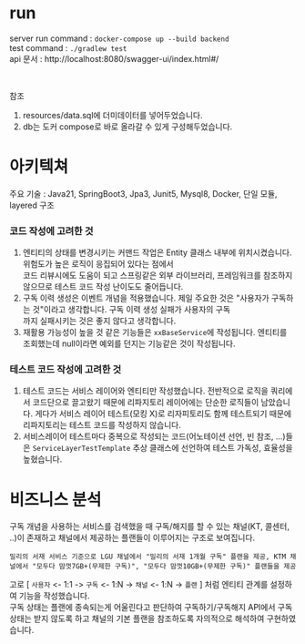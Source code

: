 # run
server run command : `docker-compose up --build backend` </br>
test command : `./gradlew test` </br>
api 문서 : http://localhost:8080/swagger-ui/index.html#/

<br>

참조 
1. resources/data.sql에 더미데이터를 넣어두었습니다.
2. db는 도커 compose로 바로 올라갈 수 있게 구성해두었습니다.

# 아키텍쳐
주요 기술 : Java21, SpringBoot3, Jpa3, Junit5, Mysql8, Docker, 단일 모듈, layered 구조

### 코드 작성에 고려한 것
1. 엔티티의 상태를 변경시키는 커맨드 작업은 Entity 클래스 내부에 위치시켰습니다. 위험도가 높은 로직이 응집되어 있다는 점에서<br>
 코드 리뷰시에도 도움이 되고 스프링같은 외부 라이브러리, 프레임워크를 참조하지 않으므로 테스트 코드 작성 난이도도 줄어듭니다.
2. 구독 이력 생성은 이벤트 개념을 적용했습니다. 제일 주요한 것은 "사용자가 구독하는 것"이라고 생각합니다. 구독 이력 생성 실패가 사용자의 구독<br>
까지 실패시키는 것은 좋지 않다고 생각합니다.
3. 재활용 가능성이 높을 것 같은 기능들은 `xxBaseService`에 작성됩니다. 엔티티를 조회했는데 null이라면 예외를 던지는 기능같은 것이 작성됩니다.

### 테스트 코드 작성에 고려한 것
1. 테스트 코드는 서비스 레이어와 엔티티만 작성했습니다. 전반적으로 로직을 쿼리에서 코드단으로 끌고왔기 때문에 리파지토리 레이어에는 단순한 로직들이 남았습니다. 
게다가 서비스 레이어 테스트(모킹 X)로 리자피토리도 함께 테스트되기 때문에 리파지토리는 테스트 코드를 작성하지 않습니다.
2. 서비스레이어 테스트마다 중복으로 작성되는 코드(어노테이션 선언, 빈 참조, ...)들은 `ServiceLayerTestTemplate` 추상 클래스에 선언하여 테스트 가독성, 효율성을 높혔습니다.


# 비즈니스 분석
구독 개념을 사용하는 서비스를 검색했을 때 구독/해지를 할 수 있는 채널(KT, 콜센터, ..)이 존재하고 채널에서 제공하는 플랜들이 이루어지는 구조로 보여집니다.

```
밀리의 서재 서비스 기준으로 LGU 채널에서 "밀리의 서재 1개월 구독" 플랜을 제공, KTM 채널에서 "모두다 맘껏7GB+(무제한 구독)", "모두다 맘껏10GB+(무제한 구독)" 플랜들을 제공
```
고로 [ `사용자` <- 1:1 -> `구독` <- 1:N -> `채널` <- 1:N -> `플랜` ] 처럼 엔티티 관계를 설정하여 기능을 작성했습니다.  <br>
구독 상태는 플랜에 종속되는게 어울린다고 판단하여 구독하기/구독해지 API에서 구독 상태는 받지 않도록 하고 채널의 기본 플랜을 참조하도록 자의적으로 해석하여 구현하였습니다.